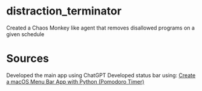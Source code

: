 # distraction_terminator
Created a Chaos Monkey like agent that removes disallowed programs on a given schedule

# Sources
Developed the main app using ChatGPT 
Developed status bar using: [Create a macOS Menu Bar App with Python (Pomodoro Timer)](https://camillovisini.com/coding/create-macos-menu-bar-app-pomodoro)
